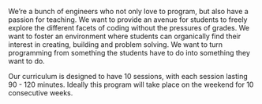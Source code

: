 We’re a bunch of engineers who not only love to program, but also have a passion for teaching. We want to provide an avenue for students to freely explore the different facets of coding without the pressures of grades. We want to foster an environment where students can organically find their interest in creating, building and problem solving. We want to turn programming from something the students have to do into something they want to do. 

Our curriculum is designed to have 10 sessions, with each session lasting 90 - 120 minutes. Ideally this program will take place on the weekend for 10 consecutive weeks. 

<Curriculum still in development> 
